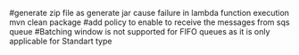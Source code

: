 #generate zip file as generate jar cause failure in lambda function execution
mvn clean package
#add policy to enable to receive the messages from sqs queue
#Batching window is not supported for FIFO queues as it is only applicable for Standart type
